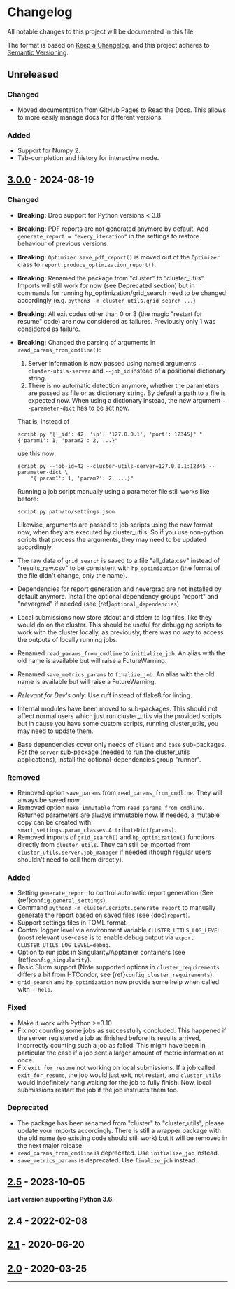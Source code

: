 # Changelog
All notable changes to this project will be documented in this file.

The format is based on [Keep a Changelog](https://keepachangelog.com/en/1.0.0/),
and this project adheres to [Semantic Versioning](https://semver.org/spec/v2.0.0.html).

[//]: # (Note: {ref}/{doc} roles are used for references to the documentation)

## Unreleased

### Changed
- Moved documentation from GitHub Pages to Read the Docs.  This allows to more easily
  manage docs for different versions.

### Added
- Support for Numpy 2.
- Tab-completion and history for interactive mode.


## [3.0.0] - 2024-08-19

### Changed
- **Breaking:** Drop support for Python versions < 3.8
- **Breaking:** PDF reports are not generated anymore by default.  Add
  `generate_report = "every_iteration"` in the settings to restore behaviour of previous
  versions.
- **Breaking:** `Optimizer.save_pdf_report()` is moved out of the `Optimizer` class to
  `report.produce_optimization_report()`.
- **Breaking:** Renamed the package from "cluster" to "cluster_utils".  Imports will
  still work for now (see Deprecated section) but in commands for running
  hp_optimization/grid_search need to be changed accordingly (e.g. `python3 -m
  cluster_utils.grid_search ...`)
- **Breaking:** All exit codes other than 0 or 3 (the magic "restart for resume" code)
  are now considered as failures.  Previously only 1 was considered as failure.
- **Breaking:** Changed the parsing of arguments in `read_params_from_cmdline()`:
  1. Server information is now passed using named arguments `--cluster-utils-server` and
     `--job_id` instead of a positional dictionary string.
  2. There is no automatic detection anymore, whether the parameters are passed as file
     or as dictionary string.  By default a path to a file is expected now.  When using
     a dictionary instead, the new argument `--parameter-dict` has to be set now.

  That is, instead of
  ```
  script.py "{'_id': 42, 'ip': '127.0.0.1', 'port': 12345}" "{'param1': 1, 'param2': 2, ...}"
  ```
  use this now:
  ```
  script.py --job-id=42 --cluster-utils-server=127.0.0.1:12345 --parameter-dict \
      "{'param1': 1, 'param2': 2, ...}"
  ```

  Running a job script manually using a parameter file still works like before:
  ```
  script.py path/to/settings.json
  ```

  Likewise, arguments are passed to job scripts using the new format now, when they are
  executed by cluster_utils.  So if you use non-python scripts that process the
  arguments, they may need to be updated accordingly.
- The raw data of `grid_search` is saved to a file "all_data.csv" instead of
  "results_raw.csv" to be consistent with `hp_optimization` (the format of the file
  didn't change, only the name).
- Dependencies for report generation and nevergrad are not installed by default
  anymore.  Install the optional dependency groups "report" and "nevergrad" if
  needed (see {ref}`optional_dependencies`)
- Local submissions now store stdout and stderr to log files, like they would do on the cluster.
  This should be useful for debugging scripts to work with the cluster locally, as previously,
  there was no way to access the outputs of locally running jobs.
- Renamed `read_params_from_cmdline` to `initialize_job`.  An alias with the old name is
  available but will raise a FutureWarning.
- Renamed `save_metrics_params` to `finalize_job`.  An alias with the old name is
  available but will raise a FutureWarning.
- *Relevant for Dev's only:* Use ruff instead of flake8 for linting.
- Internal modules have been moved to sub-packages.  This should not affect normal users
  which just run cluster_utils via the provided scripts but in cause you have some
  custom scripts, running cluster_utils, you may need to update them.
- Base dependencies cover only needs of `client` and `base` sub-packages.  For the
  `server` sub-package (needed to run the cluster_utils applications), install the
  optional-dependencies group "runner".

### Removed
- Removed option `save_params` from `read_params_from_cmdline`.  They will always be
  saved now.
- Removed option `make_immutable` from `read_params_from_cmdline`.  Returned parameters
  are always immutable now.  If needed, a mutable copy can be created with
  `smart_settings.param_classes.AttributeDict(params)`.
- Removed imports of `grid_search()` and `hp_optimization()` functions directly from
  `cluster_utils`.  They can still be imported from `cluster_utils.server.job_manager`
  if needed (though regular users shouldn't need to call them directly).

### Added
- Setting `generate_report` to control automatic report generation (See
  {ref}`config.general_settings`).
- Command `python3 -m cluster.scripts.generate_report` to manually generate the report
  based on saved files (see {doc}`report`).
- Support settings files in TOML format.
- Control logger level via environment variable `CLUSTER_UTILS_LOG_LEVEL` (most relevant
  use-case is to enable debug output via `export CLUSTER_UTILS_LOG_LEVEL=debug`.
- Option to run jobs in Singularity/Apptainer containers (see
  {ref}`config_singularity`).
- Basic Slurm support (Note supported options in `cluster_requirements` differs a bit
  from HTCondor, see {ref}`config_cluster_requirements`).
- `grid_search` and `hp_optimization` now provide some help when called with `--help`.

### Fixed
- Make it work with Python >=3.10
- Fix not counting some jobs as successfully concluded. This happened if the server registered a
  job as finished before its results arrived, incorrectly counting such a job as failed.
  This might have been in particular the case if a job sent a larger amount of metric information
  at once.
- Fix `exit_for_resume` not working on local submissions. If a job called `exit_for_resume`,
  the job would just exit, not restart, and `cluster_utils` would indefinitely hang waiting for the
  job to fully finish. Now, local submissions restart the job if the job instructs them too.


### Deprecated
- The package has been renamed from "cluster" to "cluster_utils", please update your
  imports accordingly.  There is still a wrapper package with the old name (so existing
  code should still work) but it will be removed in the next major release.
- `read_params_from_cmdline` is deprecated.  Use `initialize_job` instead.
- `save_metrics_params` is deprecated.  Use `finalize_job` instead.


## [2.5] - 2023-10-05

**Last version supporting Python 3.6.**


## 2.4 - 2022-02-08

## [2.1] - 2020-06-20

## [2.0] - 2020-03-25

---

[Unreleased]: https://github.com/martius-lab/cluster_utils/compare/v3.0.0...HEAD
[3.0.0]: https://github.com/martius-lab/cluster_utils/compare/v2.5...v3.0.0
[2.5]: https://github.com/martius-lab/cluster_utils/compare/v2.1...v2.5
[2.1]: https://github.com/martius-lab/cluster_utils/compare/v2.0...v2.1
[2.0]: https://github.com/martius-lab/cluster_utils/releases/tag/v2.0
